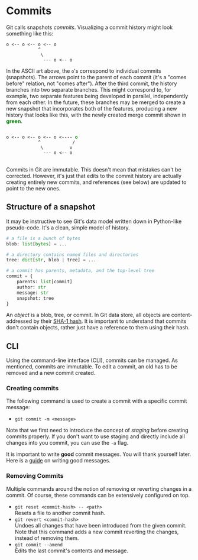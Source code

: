 # Commits

Git calls snapshots _commits_. Visualizing a commit history might look
something like this:

```
o <-- o <-- o <-- o
            ^
             \
              --- o <-- o
```

In the ASCII art above, the `o`'s correspond to individual commits (snapshots).
The arrows point to the parent of each commit (it's a "comes before" relation,
not "comes after"). After the third commit, the history branches into two
separate branches. This might correspond to, for example, two separate features
being developed in parallel, independently from each other. In the future,
these branches may be merged to create a new snapshot that incorporates both of
the features, producing a new history that looks like this, with the newly
created merge commit shown in <strong><font color="green">green</font></strong>.

<pre class="highlight">
<code>
o <-- o <-- o <-- o <---- <strong><font color="green">o</font></strong>
            ^            /
             \          v
              --- o <-- o
</code>
</pre>

Commits in Git are immutable. This doesn't mean that mistakes can't be corrected. 
However, it's just that edits to the commit history are actually creating entirely 
new commits, and references (see below) are updated to point to the new ones.

## Structure of a snapshot 

It may be instructive to see Git's data model written down in Python-like pseudo-code.
It's a clean, simple model of history.

```py
# a file is a bunch of bytes
blob: list[bytes] = ...

# a directory contains named files and directories
tree: dict[str, blob | tree] = ...

# a commit has parents, metadata, and the top-level tree
commit = {
    parents: list[commit]
    author: str
    message: str
    snapshot: tree
}
```

An _object_ is a blob, tree, or commit. In Git data store, all objects are content-addressed
by their [SHA-1 hash](https://en.wikipedia.org/wiki/SHA-1). It is important to understand
that commits don't contain objects, rather just have a reference to them using their hash.

## CLI

Using the command-line interface (CLI), commits can be managed. As mentioned, commits are 
immutable. To edit a commit, an old has to be removed and a new commit created.

### Creating commits

The following command is used to create a commit with a specific commit message:

- `git commit -m <message>`

Note that we first need to introduce the concept of _staging_ before creating
commits properly. If you don't want to use staging and directly include all
changes into you commit, you can use the `-a` flag.

It is important to write **good** commit messages. You will thank yourself later.
Here is a [guide](https://cbea.ms/git-commit/) on writing good messages.

### Removing Commits

Multiple commands around the notion of removing or reverting changes in a commit.
Of course, these commands can be extensively configured on top.

- `git reset <commit-hash> -- <path>` \
    Resets a file to another commit hash.
- `git revert <commit-hash>` \
    Undoes all changes that have been introduced from the given commit. Note that this 
    command adds a new commit reverting the changes, instead of removing them.
- `git commit --amend` \
    Edits the last commit's contents and message.
